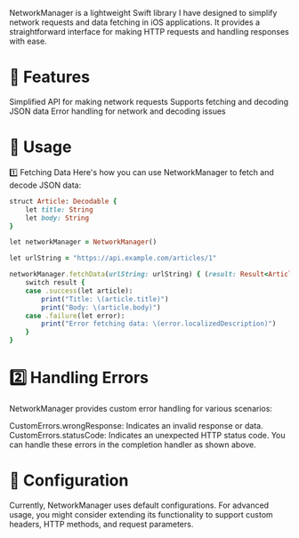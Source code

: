 NetworkManager is a lightweight Swift library I have designed to simplify network requests and data fetching in iOS applications. It provides a straightforward interface for making HTTP requests and handling responses with ease.

# 📌 Features

Simplified API for making network requests
Supports fetching and decoding JSON data
Error handling for network and decoding issues

# 🚀 Usage

1️⃣ Fetching Data
Here's how you can use NetworkManager to fetch and decode JSON data:

```ruby
struct Article: Decodable {
    let title: String
    let body: String
}

let networkManager = NetworkManager()

let urlString = "https://api.example.com/articles/1"

networkManager.fetchData(urlString: urlString) { (result: Result<Article, Error>) in
    switch result {
    case .success(let article):
        print("Title: \(article.title)")
        print("Body: \(article.body)")
    case .failure(let error):
        print("Error fetching data: \(error.localizedDescription)")
    }
}

```
# 2️⃣ Handling Errors
NetworkManager provides custom error handling for various scenarios:

CustomErrors.wrongResponse: Indicates an invalid response or data.
CustomErrors.statusCode: Indicates an unexpected HTTP status code.
You can handle these errors in the completion handler as shown above.

# 🔧 Configuration
Currently, NetworkManager uses default configurations. For advanced usage, you might consider extending its functionality to support custom headers, HTTP methods, and request parameters.
